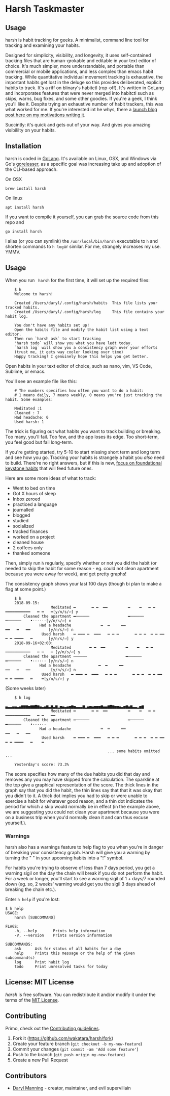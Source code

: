 # Harsh Taskmaster

## Usage

harsh is habit tracking for geeks. A minimalist, command line tool for tracking and examining your habits.

Designed for simplicity, visibility, and longevity, it uses self-contained tracking files that are human-grokable and editable in your text editor of choice. It's much simpler, more understandable, and portable than commercial or mobile applications, and less complex than emacs habit tracking. While quantitative individual movement tracking is exhaustive, the important habits get lost in the deluge so this provides deliberated, explicit habits to track. It's a riff on blinary's habitctl (rop-off). It's written in GoLang and incorporates features that were never merged into habitctl such as skips, warns, bug fixes, and some other goodies. If you're a geek, I think you'll like it. Despite trying an exhaustive number of habit trackers, this was what worked for me. If you're interested int he whys, there a [launch blog post here on my motivations writing it](https://daryl.wakatara.com/harsh-a-minimalist-cli-habit-tracker).

Succintly: it's quick and gets out of your way. And gives you amazing visibililty on your habits.

## Installation

harsh is coded in [GoLang](https://golang.org). It's available on Linux, OSX, and Windows via Go's [goreleaser](https://github.com/goreleaser/goreleaser), as a specific goal was increasing take up and adoption of the CLI-based approach.

On OSX

```
brew install harsh
```

On linux

```
apt install harsh
```

If you want to compile it yourself, you can grab the source code from this repo and

```
go install harsh
```

I alias (or you can symlink) the `/usr/local/bin/harsh` executable to `h` and shorten commands to `h log`or similar. For me, strangely increases my use. YMMV.

## Usage

When you run ` harsh` for the first time, it will set up the required files:

```
    $ h
    Welcome to harsh!
    
    Created /Users/daryl/.config/harsh/habits  This file lists your tracked habits.
    Created /Users/daryl/.config/harsh/log     This file contains your habit log.
    
    You don't have any habits set up!
    Open the habits file and modify the habit list using a text editor.
    Then run `harsh ask` to start tracking
    'harsh todo` will show you what you have ledt today.
    `harsh log` will show you a consistency graph over your efforts
    (trust me, it gets way cooler looking over time)
    Happy tracking! I genuinely hope this helps you get better.
```

Open habits in your text editor of choice, such as nano, vim, VS Code, Sublime, or emacs. 

You'll see an example file like this:
```
    # The numbers specifies how often you want to do a habit:
    # 1 means daily, 7 means weekly, 0 means you're just tracking the habit. Some examples:

    Meditated :1
    Cleaned : 7
    Had headache: 0
    Used harsh: 1
```

The trick is figuring out what habits you want to track building or breaking. Too many, you'll fail. Too few, and the app loses its edge. Too short-term, you feel good but fail long-term. 

If you're getting started, try 5-10 to start missing short term and long term and see how you go. Tracking your habits is strangely a habit you *also* need to build. There're no right answers, but if this is new, [focus on foundational keystone habits](https://daryl.wakatara.com/resolution-keystone-habits-and-foundational-hacks/) that will feed future ones.

Here are some more ideas of what to track:

- Went to bed on time
- Got X hours of sleep
- Inbox zeroed
- practiced a language
- journalled
- blogged
- studied
- socialized
- tracked finances
- worked on a project
- cleaned house
- 2 coffees only
- thanked someone

Then, simply run `h` regularly, specify whether or not you did the habit (or needed to skip the habit for some reason - eg. could not clean apartment because you were away for week), and get pretty graphs! 

The consistency graph shows your last 100 days (though bi plan to make a flag at some point.)

```
    $ h
    2018-09-15:
                    Meditated ━       ━ ━  ━━         ━    ━   ━ ━   ━━━━━━━━━━━   ━ ━   ━[y/n/s/⏎] y
        Cleaned the apartment ━──────                 ━──────           ━──────    •······[y/n/s/⏎] n
               Had a headache             ━  ━     ━━                  ━━   ━   ━━        [y/n/s/⏎] n
                Used harsh    ━ ━━━ ━  ━━━   ━ ━ ━       ━ ━ ━  ━ ━ ━━ ━ ━ ━━━━   ━       [y/n/s/⏎] y
    2018-09-16+02:00:
                    Meditated        ━ ━  ━━         ━    ━   ━ ━   ━━━━━━━━━━━   ━ ━   ━ [y/n/s/⏎] y
        Cleaned the apartment ──────                 ━──────           ━──────    •······ [y/n/s/⏎] n
               Had a headache            ━  ━     ━━                  ━━   ━   ━━         [y/n/s/⏎] n
                Used harsh   ━ ━━━ ━  ━━━   ━ ━ ━       ━ ━ ━  ━ ━ ━━ ━ ━ ━━━━   ━    ━[y/n/s/⏎] y
```

(Some weeks later)

```
    $ h log
                              ▄▃▃▄▄▃▄▆▆▆▅▆▆▇▆▄▃▄▆▃▆▃▆▂▅▄▃▄▅▆▅▃▃▃▆▂▄▅▄▅▅▅▆▄▄▆▇▆▅▅▄▃▅▆▄▆▃▃▂▅▆
                    Meditated ━       ━ ━  ━━         ━    ━   ━ ━   ━━━━━━━━━━━   ━ ━   ━━
        Cleaned the apartment ━──────                 ━──────           ━──────    •······        
               Had a headache             ━  ━     ━━                  ━━   ━   ━━         
                Used harsh    ━ ━━━ ━  ━━━   ━ ━ ━       ━ ━ ━  ━ ━ ━━ ━ ━ ━━━━   ━    ━

                                             ... some habits omitted ...

    Yesterday's score: 73.3%
```

The score specifies how many of the due habits you did that day and removes any you may have skipped from the calculation. The sparkline at the top give a graphical representation of the score. The thick lines in the graph say that you did the habit, the thin lines say that that it was okay that you didn't to it. A thick dot implies you had to skip or were unable to exercise a habit for whatever good reason, and a thin dot indicates the period for which a skip would normally be in effect (in the example above, we are suggesting you could not clean your apartment because you were on a business trip when you'd normally clean it and can thus excuse yourself.).

### Warnings

harsh also has a warnings feature to help flag to you when you're in danger of breaking your consistency graph. Harsh will give you a warning by turning the " " in your upcoming habits into a "!" symbol. 

For habits you're trying to observe of less than 7 days period, you get a warning sigil on the day the chain will break if you do not perform the habit. For a week or longer, you'll start to see a warning sigil of 1 + days/7 rounded down (eg. so, 2 weeks' warning would get you the sigil 3 days ahead of breaking the chain etc.).


Enter `h help` if you're lost:

    $ h help
    USAGE:
        harsh [SUBCOMMAND]
    
    FLAGS:
        -h, --help       Prints help information
        -V, --version    Prints version information
    
    SUBCOMMANDS:
        ask      Ask for status of all habits for a day
        help     Prints this message or the help of the given subcommand(s)
        log      Print habit log
        todo     Print unresolved tasks for today

## License: MIT License

*harsh* is free software. You can redistribute it and/or modify it under the terms of the [MIT License](LICENSE).


## Contributing

Primo, check out the [Contributing guidelines](CONTRIBUTING.md).

1. Fork it (<https://github.com/wakatara/harsh/fork>)
2. Create your feature branch (`git checkout -b my-new-feature`)
3. Commit your changes (`git commit -am 'Add some feature'`)
4. Push to the branch (`git push origin my-new-feature`)
5. Create a new Pull Request

## Contributors

- [Daryl Manning](https://github.com/wakatara) - creator, maintainer, and evil supervillain